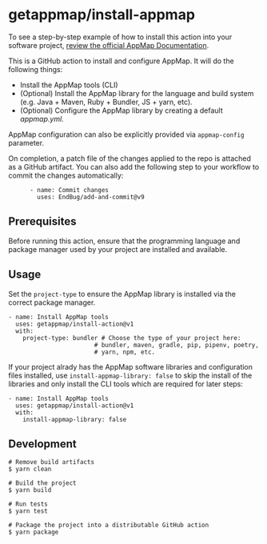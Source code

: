 # getappmap/install-appmap

To see a step-by-step example of how to install this action into your software project, [review the official AppMap Documentation](http://appmap.io/docs/analysis/in-github-actions).

This is a GitHub action to install and configure AppMap. It will do the following things:

- Install the AppMap tools (CLI)
- (Optional) Install the AppMap library for the language and build system (e.g. Java + Maven, Ruby + Bundler,
  JS + yarn, etc).
- (Optional) Configure the AppMap library by creating a default _appmap.yml_.

AppMap configuration can also be explicitly provided via `appmap-config` parameter.

On completion, a patch file of the changes applied to the repo is attached as a GitHub artifact. You
can also add the following step to your workflow to commit the changes automatically:

```
      - name: Commit changes
        uses: EndBug/add-and-commit@v9
```

## Prerequisites

Before running this action, ensure that the programming language and package manager used by your
project are installed and available.

## Usage

Set the `project-type` to ensure the AppMap library is installed via the correct package manager.

```
- name: Install AppMap tools
  uses: getappmap/install-action@v1
  with:
    project-type: bundler # Choose the type of your project here:
                        # bundler, maven, gradle, pip, pipenv, poetry,
                        # yarn, npm, etc.
```


If your project alrady has the AppMap software libraries and configuration files installed, use `install-appmap-library: false` to skip the install of the libraries and only install the CLI tools which are required for later steps:


```
- name: Install AppMap tools
  uses: getappmap/install-action@v1
  with:
    install-appmap-library: false
```

## Development

```
# Remove build artifacts
$ yarn clean

# Build the project
$ yarn build

# Run tests
$ yarn test

# Package the project into a distributable GitHub action
$ yarn package
```
